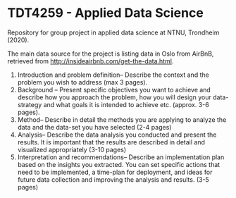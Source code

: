 # TDT4259 - Applied Data Science
Repository for group project in applied data science at NTNU, Trondheim (2020).

The main data source for the project is listing data in Oslo from AirBnB, retrieved from http://insideairbnb.com/get-the-data.html.

1. Introduction and problem definition– Describe the context and the problem you wish to address (max 3 pages).
2. Background – Present specific objectives you want to achieve and describe how you approach the problem, how you will design your data-strategy and what goals it is
intended to achieve etc. (approx. 3-6 pages).
3. Method– Describe in detail the methods you are applying to analyze the data and the data-set you have selected (2-4 pages)
4. Analysis– Describe the data analysis you conducted and present the results. It is important that the results are described in detail and visualized appropriately (3-10
pages)
5. Interpretation and recommendations– Describe an implementation plan based on the insights you extracted. You can set specific actions that need to be
implemented, a time-plan for deployment, and ideas for future data collection and improving the analysis and results. (3-5 pages)

